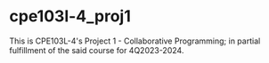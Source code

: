 # cpe103l-4_proj1
This is CPE103L-4's Project 1 - Collaborative Programming; in partial fulfillment of the said course for 4Q2023-2024.
